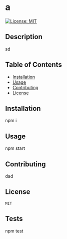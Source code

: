 # a
[![License: MIT](https://img.shields.io/badge/License-MIT-yellow.svg)](https://opensource.org/licenses/MIT)

## Description
sd

## Table of Contents

- [Installation](#installation)
- [Usage](#usage)
- [Contributing](#contributing)
- [License](#license)

## Installation
npm i

## Usage
npm start

## Contributing
dad

## License
    MIT

## Tests
npm test

